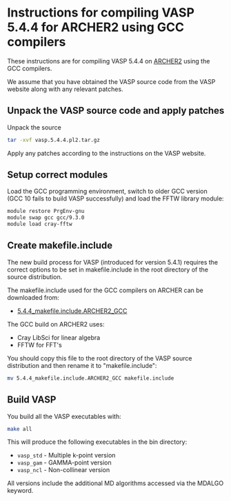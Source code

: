 Instructions for compiling VASP 5.4.4 for ARCHER2 using GCC compilers
====================================================================

These instructions are for compiling VASP 5.4.4 on [ARCHER2](https://www.archer2.ac.uk)
using the GCC compilers.

We assume that you have obtained the VASP source code from the VASP website along
with any relevant patches.

Unpack the VASP source code and apply patches
---------------------------------------------

Unpack the source

```bash
tar -xvf vasp.5.4.4.pl2.tar.gz
```

Apply any patches according to the instructions on the VASP website.

Setup correct modules
---------------------

Load the GCC programming environment, switch to older GCC version (GCC 10 fails to build
VASP successfully) and load the FFTW library module:

```bash
module restore PrgEnv-gnu
module swap gcc gcc/9.3.0
module load cray-fftw
```

Create makefile.include
-----------------------

The new build process for VASP (introduced for version 5.4.1) requires the
correct options to be set in makefile.include in the root directory of the
source distribution.

The makefile.include used for the GCC compilers on ARCHER can be downloaded from:

* [5.4.4_makefile.include.ARCHER2_GCC](5.4.4_makefile.include.ARCHER2_GCC)

The GCC build on ARCHER2 uses:

* Cray LibSci for linear algebra
* FFTW for FFT's

You should copy this file to the root directory of the VASP source distribution
and then rename it to "makefile.include":

```bash
mv 5.4.4_makefile.include.ARCHER2_GCC makefile.include
```

Build VASP
----------

You build all the VASP executables with:

```bash
make all
```

This will produce the following executables in the bin directory:

* `vasp_std` - Multiple k-point version
* `vasp_gam` - GAMMA-point version
* `vasp_ncl` - Non-collinear version

All versions include the additional MD algorithms accessed via the MDALGO keyword.

